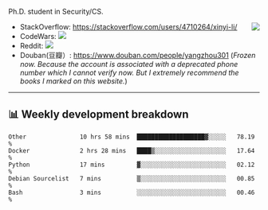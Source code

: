 Ph.D. student in Security/CS.

<img align="right" src="https://github-readme-stats.vercel.app/api?username=li-xin-yi&count_private=true&show_icons=true&hide_title=true&theme=tokyonight" />

- StackOverflow: https://stackoverflow.com/users/4710264/xinyi-li/
- CodeWars: [![](https://www.codewars.com/users/xy-li/badges/micro)](https://www.codewars.com/users/xy-li/)
- Reddit: [![](https://img.shields.io/reddit/user-karma/combined/xy-li?style=social)](https://www.reddit.com/user/xy-li/)
- Douban(豆瓣）: https://www.douban.com/people/yangzhou301  (*Frozen now. Because the account is associated with a deprecated phone number which I cannot verify now. But I extremely recommend the books I marked on this website.*)

---

## 📊 Weekly development breakdown

<!--START_SECTION:waka-->
```text
Other               10 hrs 58 mins  ███████████████████▓░░░░░   78.19 % 
Docker              2 hrs 28 mins   ████▒░░░░░░░░░░░░░░░░░░░░   17.64 % 
Python              17 mins         ▓░░░░░░░░░░░░░░░░░░░░░░░░   02.12 % 
Debian Sourcelist   7 mins          ▒░░░░░░░░░░░░░░░░░░░░░░░░   00.85 % 
Bash                3 mins          ░░░░░░░░░░░░░░░░░░░░░░░░░   00.46 % 
```
<!--END_SECTION:waka-->

